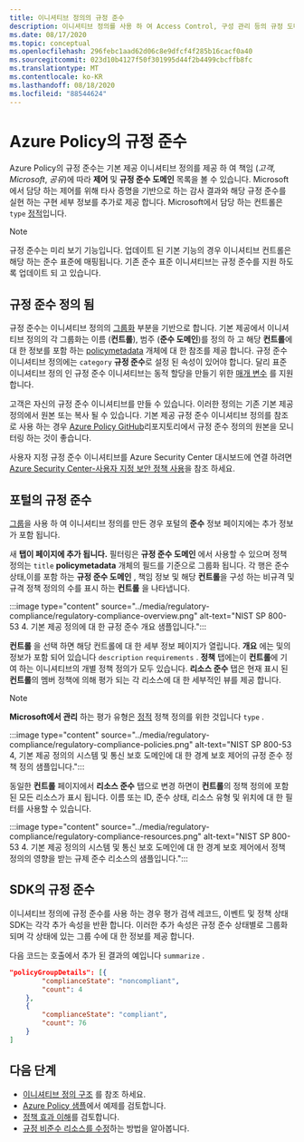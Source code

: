 ```yaml
---
title: 이니셔티브 정의의 규정 준수
description: 이니셔티브 정의를 사용 하 여 Access Control, 구성 관리 등의 규정 도메인별 정책을 그룹화 하는 방법을 설명 합니다.
ms.date: 08/17/2020
ms.topic: conceptual
ms.openlocfilehash: 296febc1aad62d06c8e9dfcf4f285b16cacf0a40
ms.sourcegitcommit: 023d10b4127f50f301995d44f2b4499cbcffb8fc
ms.translationtype: MT
ms.contentlocale: ko-KR
ms.lasthandoff: 08/18/2020
ms.locfileid: "88544624"
---
```

# <a name="regulatory-compliance-in-azure-policy"></a>Azure Policy의 규정 준수

Azure Policy의 규정 준수는 기본 제공 이니셔티브 정의를 제공 하 여 책임 (_고객_, _Microsoft_, _공유_)에 따라 **제어** 및 **규정 준수 도메인** 목록을 볼 수 있습니다.
Microsoft에서 담당 하는 제어를 위해 타사 증명을 기반으로 하는 감사 결과와 해당 규정 준수를 실현 하는 구현 세부 정보를 추가로 제공 합니다.
Microsoft에서 담당 하는 컨트롤은 `type` [정적](./definition-structure.md#type)입니다.

> [!NOTE]
> 규정 준수는 미리 보기 기능입니다. 업데이트 된 기본 기능의 경우 이니셔티브 컨트롤은 해당 하는 준수 표준에 매핑됩니다. 기존 준수 표준 이니셔티브는 규정 준수를 지원 하도록 업데이트 되 고 있습니다.

## <a name="regulatory-compliance-defined"></a>규정 준수 정의 됨

규정 준수는 이니셔티브 정의의 [그룹화](./initiative-definition-structure.md#policy-definition-groups) 부분을 기반으로 합니다. 기본 제공에서 이니셔티브 정의의 각 그룹화는 이름 (**컨트롤**), 범주 (**준수 도메인**)를 정의 하 고 해당 **컨트롤**에 대 한 정보를 포함 하는 [policymetadata](./initiative-definition-structure.md#metadata-objects) 개체에 대 한 참조를 제공 합니다. 규정 준수 이니셔티브 정의에는 `category` **규정 준수**로 설정 된 속성이 있어야 합니다. 달리 표준 이니셔티브 정의 인 규정 준수 이니셔티브는 동적 할당을 만들기 위한 [매개 변수](./initiative-definition-structure.md#parameters) 를 지원 합니다.

고객은 자신의 규정 준수 이니셔티브를 만들 수 있습니다. 이러한 정의는 기존 기본 제공 정의에서 원본 또는 복사 될 수 있습니다. 기본 제공 규정 준수 이니셔티브 정의를 참조로 사용 하는 경우 [Azure Policy GitHub](https://github.com/Azure/azure-policy/tree/master/built-in-policies/policySetDefinitions/Regulatory%20Compliance)리포지토리에서 규정 준수 정의의 원본을 모니터링 하는 것이 좋습니다.

사용자 지정 규정 준수 이니셔티브를 Azure Security Center 대시보드에 연결 하려면 [Azure Security Center-사용자 지정 보안 정책 사용](../../../security-center/custom-security-policies.md)을 참조 하세요.

## <a name="regulatory-compliance-in-portal"></a>포털의 규정 준수

[그룹](./initiative-definition-structure.md#policy-definition-groups)을 사용 하 여 이니셔티브 정의를 만든 경우 포털의 **준수** 정보 페이지에는 추가 정보가 포함 됩니다. 

새 **탭이 페이지에 추가 됩니다.** 필터링은 **규정 준수 도메인** 에서 사용할 수 있으며 정책 정의는 `title` **policymetadata** 개체의 필드를 기준으로 그룹화 됩니다. 각 행은 준수 상태,이를 포함 하는 **규정 준수 도메인** , 책임 정보 및 해당 **컨트롤**을 구성 하는 비규격 및 규격 정책 정의의 수를 표시 하는 **컨트롤** 을 나타냅니다.

:::image type="content" source="../media/regulatory-compliance/regulatory-compliance-overview.png" alt-text="NIST SP 800-53 4. 기본 제공 정의에 대 한 규정 준수 개요 샘플입니다.":::

**컨트롤** 을 선택 하면 해당 컨트롤에 대 한 세부 정보 페이지가 열립니다. **개요** 에는 및의 정보가 포함 되어 있습니다 `description` `requirements` . **정책** 탭에는이 **컨트롤**에 기여 하는 이니셔티브의 개별 정책 정의가 모두 있습니다. **리소스 준수** 탭은 현재 표시 된 **컨트롤**의 멤버 정책에 의해 평가 되는 각 리소스에 대 한 세부적인 뷰를 제공 합니다.

> [!NOTE]
> **Microsoft에서 관리** 하는 평가 유형은 [정적](./definition-structure.md#type) 정책 정의를 위한 것입니다 `type` .

:::image type="content" source="../media/regulatory-compliance/regulatory-compliance-policies.png" alt-text="NIST SP 800-53 4, 기본 제공 정의의 시스템 및 통신 보호 도메인에 대 한 경계 보호 제어의 규정 준수 정책 정의 샘플입니다.":::

동일한 **컨트롤** 페이지에서 **리소스 준수** 탭으로 변경 하면이 **컨트롤**의 정책 정의에 포함 된 모든 리소스가 표시 됩니다. 이름 또는 ID, 준수 상태, 리소스 유형 및 위치에 대 한 필터를 사용할 수 있습니다.

:::image type="content" source="../media/regulatory-compliance/regulatory-compliance-resources.png" alt-text="NIST SP 800-53 4. 기본 제공 정의의 시스템 및 통신 보호 도메인에 대 한 경계 보호 제어에서 정책 정의의 영향을 받는 규제 준수 리소스의 샘플입니다.":::

## <a name="regulatory-compliance-in-sdk"></a>SDK의 규정 준수

이니셔티브 정의에 규정 준수를 사용 하는 경우 평가 검색 레코드, 이벤트 및 정책 상태 SDK는 각각 추가 속성을 반환 합니다. 이러한 추가 속성은 규정 준수 상태별로 그룹화 되며 각 상태에 있는 그룹 수에 대 한 정보를 제공 합니다.

다음 코드는 호출에서 추가 된 결과의 예입니다 `summarize` .

```json
"policyGroupDetails": [{
        "complianceState": "noncompliant",
        "count": 4
    },
    {
        "complianceState": "compliant",
        "count": 76
    }
]
```

## <a name="next-steps"></a>다음 단계

- [이니셔티브 정의 구조](./initiative-definition-structure.md) 를 참조 하세요.
- [Azure Policy 샘플](../samples/index.md)에서 예제를 검토합니다.
- [정책 효과 이해](./effects.md)를 검토합니다.
- [규정 비준수 리소스를 수정](../how-to/remediate-resources.md)하는 방법을 알아봅니다.
